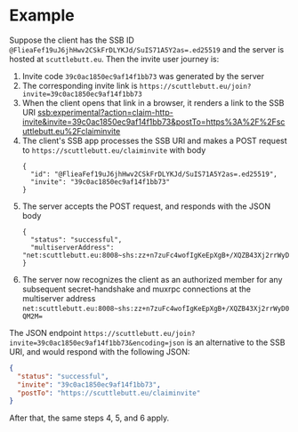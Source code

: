 <!--
SPDX-FileCopyrightText: 2021 Andre 'Staltz' Medeiros

SPDX-License-Identifier: CC-BY-4.0
-->

# Example

Suppose the client has the SSB ID `@FlieaFef19uJ6jhHwv2CSkFrDLYKJd/SuIS71A5Y2as=.ed25519` and the server is hosted at `scuttlebutt.eu`. Then the invite user journey is:

1. Invite code `39c0ac1850ec9af14f1bb73` was generated by the server
1. The corresponding invite link is `https://scuttlebutt.eu/join?invite=39c0ac1850ec9af14f1bb73`
1. When the client opens that link in a browser, it renders a link to the SSB URI [ssb:experimental?action=claim-http-invite&invite=39c0ac1850ec9af14f1bb73&postTo=https%3A%2F%2Fscuttlebutt.eu%2Fclaiminvite](ssb:experimental?action=claim-http-invite&invite=39c0ac1850ec9af14f1bb73&postTo=https%3A%2F%2Fscuttlebutt.eu%2Fclaiminvite)
1. The client's SSB app processes the SSB URI and makes a POST request to `https://scuttlebutt.eu/claiminvite` with body
    ```
    {
      "id": "@FlieaFef19uJ6jhHwv2CSkFrDLYKJd/SuIS71A5Y2as=.ed25519",
      "invite": "39c0ac1850ec9af14f1bb73"
    }
    ```
1. The server accepts the POST request, and responds with the JSON body
    ```
    {
      "status": "successful",
      "multiserverAddress": "net:scuttlebutt.eu:8008~shs:zz+n7zuFc4wofIgKeEpXgB+/XQZB43Xj2rrWyD0QM2M="
    }
    ```
1. The server now recognizes the client as an authorized member for any subsequent secret-handshake and muxrpc connections at the multiserver address `net:scuttlebutt.eu:8008~shs:zz+n7zuFc4wofIgKeEpXgB+/XQZB43Xj2rrWyD0QM2M=`

The JSON endpoint `https://scuttlebutt.eu/join?invite=39c0ac1850ec9af14f1bb73&encoding=json` is an alternative to the SSB URI, and would respond with the following JSON:

```json
{
  "status": "successful",
  "invite": "39c0ac1850ec9af14f1bb73",
  "postTo": "https://scuttlebutt.eu/claiminvite"
}
```

After that, the same steps 4, 5, and 6 apply.